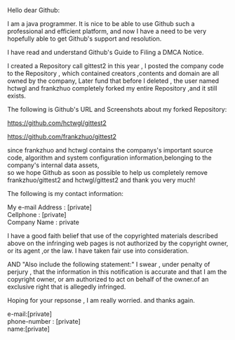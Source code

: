 Hello dear Github:

I am a java programmer. It is nice to be able to use Github such a professional and efficient platform, and now I have a need to be very hopefully able to get Github's support and resolution.

I have read and understand Github's Guide to Filing a DMCA Notice.

I created a Repository call gittest2 in this year , I posted the company code to the Repository , which contained creators ,contents and domain are all owned by the company, Later fund that before I deleted , the user named hctwgl and frankzhuo completely forked my entire Repository ,and it still exists.

The following is Github's URL and Screenshots about my forked Repository:

https://github.com/hctwgl/gittest2

https://github.com/frankzhuo/gittest2

since frankzhuo and hctwgl contains the companys's important source code, algorithm and system configuration   information,belonging to the company's internal data assets,  
so we hope Github as soon as possible to help us completely remove frankzhuo/gittest2 and hctwgl/gittest2 and thank you very much!

The following is my contact information:

My e-mail Address : [private]  
Cellphone : [private]  
Company Name : private

I have a good faith belief that use of the copyrighted materials described above on the infringing web pages is not authorized by the copyright owner, or its agent ,or the law. I have taken fair use into consideration.

AND "Also include the following statement:" I swear , under penalty of perjury , that the information in this notification is accurate and that I am the copyright owner, or am authorized to act on behalf of the owner.of an exclusive right that is allegedly infringed.

Hoping for your repsonse , I am really worried. and thanks again.

e-mail:[private]  
phone-number : [private]  
name:[private]
